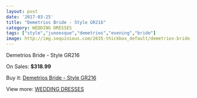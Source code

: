 ```yaml
---
layout: post
date: '2017-03-25'
title: "Demetrios Bride - Style GR216"
category: WEDDING DRESSES
tags: ["style","junoesque","demetrios","evening","bride"]
image: http://img.sequinious.com/2635-thickbox_default/demetrios-bride-style-gr216.jpg
---
```

Demetrios Bride - Style GR216

On Sales: **$318.99**
<a href="https://www.sequinious.com/wedding-dresses/1039-demetrios-bride-style-gr216.html"><amp-img layout="responsive" width="600" height="600" src="//img.sequinious.com/2635-thickbox_default/demetrios-bride-style-gr216.jpg" alt="Demetrios Bride - Style GR216 0" /></a>

Buy it: [Demetrios Bride - Style GR216](https://www.sequinious.com/wedding-dresses/1039-demetrios-bride-style-gr216.html "Demetrios Bride - Style GR216")

View more: [WEDDING DRESSES](https://www.sequinious.com/2-wedding-dresses "WEDDING DRESSES")